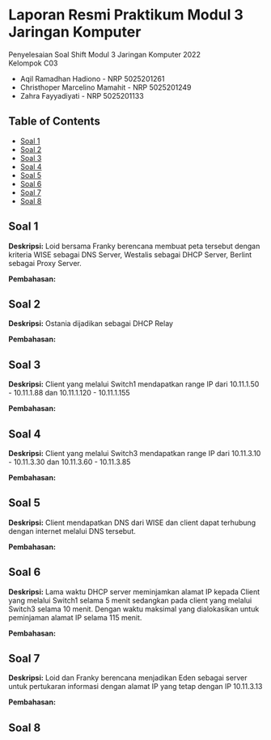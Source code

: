 # Laporan Resmi Praktikum Modul 3 Jaringan Komputer

Penyelesaian Soal Shift Modul 3 Jaringan Komputer 2022 <br>
Kelompok C03
- Aqil Ramadhan Hadiono - NRP 5025201261
- Christhoper Marcelino Mamahit - NRP 5025201249
- Zahra Fayyadiyati - NRP 5025201133

## Table of Contents
* [Soal 1](#soal-1)
* [Soal 2](#soal-2)
* [Soal 3](#soal-3)
* [Soal 4](#soal-4)
* [Soal 5](#soal-5)
* [Soal 6](#soal-6)
* [Soal 7](#soal-7)
* [Soal 8](#soal-8)

## Soal 1
**Deskripsi:**
Loid bersama Franky berencana membuat peta tersebut dengan kriteria WISE sebagai DNS Server, Westalis sebagai DHCP Server, Berlint sebagai Proxy Server.

**Pembahasan:**

## Soal 2
**Deskripsi:**
Ostania dijadikan sebagai DHCP Relay

**Pembahasan:**

## Soal 3
**Deskripsi:**
Client yang melalui Switch1 mendapatkan range IP dari 10.11.1.50 - 10.11.1.88 dan 10.11.1.120 - 10.11.1.155

**Pembahasan:**

## Soal 4
**Deskripsi:**
Client yang melalui Switch3 mendapatkan range IP dari 10.11.3.10 - 10.11.3.30 dan 10.11.3.60 - 10.11.3.85

**Pembahasan:**

## Soal 5
**Deskripsi:**
Client mendapatkan DNS dari WISE dan client dapat terhubung dengan internet melalui DNS tersebut.

**Pembahasan:**

## Soal 6
**Deskripsi:**
Lama waktu DHCP server meminjamkan alamat IP kepada Client yang melalui Switch1 selama 5 menit sedangkan pada client yang melalui Switch3 selama 10 menit. Dengan waktu maksimal yang dialokasikan untuk peminjaman alamat IP selama 115 menit. 

**Pembahasan:**

## Soal 7
**Deskripsi:**
Loid dan Franky berencana menjadikan Eden sebagai server untuk pertukaran informasi dengan alamat IP yang tetap dengan IP 10.11.3.13 

**Pembahasan:**

## Soal 8


